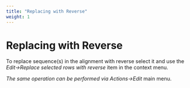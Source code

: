 ```yaml
---
title: "Replacing with Reverse"
weight: 1
---
```



# Replacing with Reverse

To replace sequence(s) in the alignment with reverse select it and use the _Edit->Replace selected rows with reverse_ item in the context menu.

_The same operation can be performed via Actions->Edit_ main menu.
